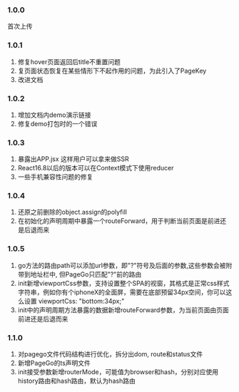 ### 1.0.0
首次上传

### 1.0.1
1. 修复hover页面返回后title不重置问题
2. 复页面状态恢复在某些情形下不起作用的问题，为此引入了PageKey
3. 改进文档

### 1.0.2
1. 增加文档内demo演示链接
2. 修复demo打包时的一个错误

### 1.0.3
1. 暴露出APP.jsx 这样用户可以拿来做SSR
2. React16.8以后的版本可以在Context模式下使用reducer
3. 一些手机兼容性问题的修复

### 1.0.4
1. 还原之前删除的object.assign的polyfill
2. 在初始化的声明周期中暴露一个routeForward，用于判断当前页面是前进还是后退而来

### 1.0.5
1. go方法的路由path可以添加url参数，即"?"符号及后面的参数,这些参数会被附带到地址栏中, 但PageGo只匹配"?"前的路由
2. init新增viewportCss参数，支持设置整个SPA的视窗，其格式是正常css样式字符串，例如你有个iphoneX的全面屏，需要在底部预留34px空间，你可以这么设置 viewportCss: "bottom:34px;"
3. init中的声明周期方法暴露的数据新增routeForward参数，为当前页面由页面前进还是后退而来

### 1.1.0
1. 对pagego文件代码结构进行优化，拆分出dom, route和status文件
2. 新增PageGo的ts声明文件
3. init接受参数新增routerMode，可能值为browser和hash，分别对应使用history路由和hash路由，默认为hash路由